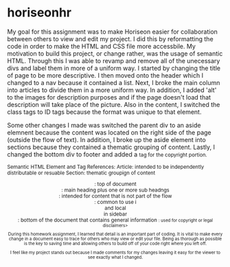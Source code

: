 # horiseonhr

My goal for this assignment was to make Horiseon easier for collaboration between others to view and edit my project. I did this by reformatting the code in order to make the HTML and CSS file more accessbile. My motivation to build this project, or change rather, was the usage of semantic HTML. Through this I was able to revamp and remove all of the unecessary divs and label them in more of a uniform way. I started by changing the title of page to be more descriptive. I then moved onto the header which I changed to a nav because it contained a list. Next, I broke the main column into articles to divide them in a more uniform way. In addition, I added 'alt' to the images for description purposes and if the page doesn't load that description will take place of the picture. Also in the content, I switched the class tags to ID tags because the format was unique to that element. 

Some other changes I made was switched the parent div to an aside elemnent because the content was located on the right side of the page (outside the flow of text). In addition, I broke up the aside element into sections because they contained a thematic grouping of content. Lastly, I changed the bottom div to footer and added a <small> tag for the copyright portion.

Semantic HTML Element and Tag References:
Article: intended to be independently distributable or resuable
Section: thematic groupign of content 
<header>: top of document 
<hgroup>: main heading plus one or more sub headngs 
<aside>: intended for content that is not part of the flow 
<nav>: common to use i <header> and local <nav> in sidebar
<footer>: bottom of the document that contains general information 
<small>: used for copyright or legal disclaimers>

  
During this homework assignment, I learned that detail is an important part of coding. It is vital to make every change in a document easy to trace for others who may view or edit your file. Being as thorough as possible is the key to saving time and allowing others to build off of your code right where you left off. 

I feel like my project stands out because I made comments for my changes leaving it easy for the viewer to see exactly what I changed.  

